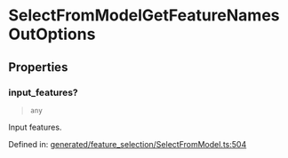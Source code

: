 # SelectFromModelGetFeatureNamesOutOptions

## Properties

### input\_features?

> `any`

Input features.

Defined in:  [generated/feature\_selection/SelectFromModel.ts:504](https://github.com/transitive-bullshit/scikit-learn-ts/blob/b59c1ff/packages/sklearn/src/generated/feature_selection/SelectFromModel.ts#L504)

